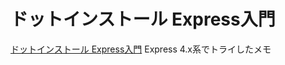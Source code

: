 # ドットインストール  Express入門
[ドットインストール  Express入門](http://dotinstall.com/lessons/basic_expressjs)
Express 4.x系でトライしたメモ
 
